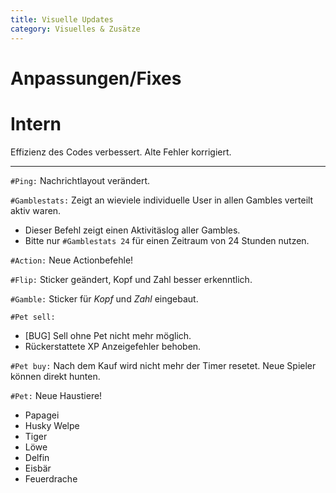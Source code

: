 ```yaml
---
title: Visuelle Updates
category: Visuelles & Zusätze
---
```


# Anpassungen/Fixes

# Intern

Effizienz des Codes verbessert. Alte Fehler korrigiert.

---

`#Ping:` Nachrichtlayout verändert.

`#Gamblestats:` Zeigt an wieviele individuelle User in allen Gambles verteilt aktiv waren.
- Dieser Befehl zeigt einen Aktivitäslog aller Gambles.
- Bitte nur `#Gamblestats 24` für einen Zeitraum von 24 Stunden nutzen.

`#Action:` Neue Actionbefehle!

`#Flip:` Sticker geändert, Kopf und Zahl besser erkenntlich.

`#Gamble:` Sticker für *Kopf* und *Zahl* eingebaut.

`#Pet sell:`
- [BUG] Sell ohne Pet nicht mehr möglich.
- Rückerstattete XP Anzeigefehler behoben.

`#Pet buy:` Nach dem Kauf wird nicht mehr der Timer resetet. Neue Spieler können direkt hunten.

`#Pet:` Neue Haustiere!
- Papagei
- Husky Welpe
- Tiger
- Löwe
- Delfin
- Eisbär
- Feuerdrache
